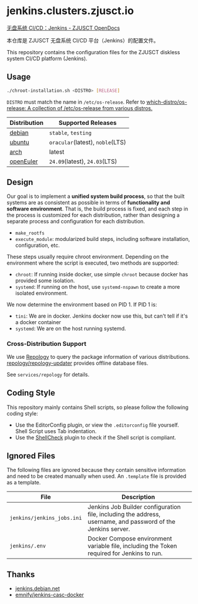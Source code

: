 # jenkins.clusters.zjusct.io

[无盘系统 CI/CD：Jenkins - ZJUSCT OpenDocs](https://zjusct.pages.zjusct.io/opendocs/operation/system/diskless/auto/)

本仓库是 ZJUSCT 无盘系统 CI/CD 平台（Jenkins）的配置文件。

This repository contains the configuration files for the ZJUSCT diskless system CI/CD platform (Jenkins).

## Usage

```bash
./chroot-installation.sh <DISTRO> [RELEASE]
```

`DISTRO` must match the name in `/etc/os-release`. Refer to [which-distro/os-release: A collection of /etc/os-release from various distros.](https://github.com/which-distro/os-release)

| Distribution | Supported Releases |
| ------------ | ------------------- |
| [debian](https://www.debian.org/releases/) | `stable`, `testing` |
| [ubuntu](https://releases.ubuntu.com/) | `oracular`(latest), `noble`(LTS) |
| [arch](https://archlinux.org/download/) | latest |
| [openEuler](https://openeuler.org/en/download.html) | `24.09`(latest), `24.03`(LTS) |

## Design

Our goal is to implement a **unified system build process**, so that the built systems are as consistent as possible in terms of **functionality and software environment**. That is, the build process is fixed, and each step in the process is customized for each distribution, rather than designing a separate process and configuration for each distribution.

- `make_rootfs`
- `execute_module`: modularized build steps, including software installation, configuration, etc.

These steps usually require chroot environment. Depending on the environment where the script is executed, two methods are supported:

- `chroot`: If running inside docker, use simple `chroot` because docker has provided some isolation.
- `systemd`: If running on the host, use `systemd-nspawn` to create a more isolated environment.

We now determine the environment based on PID 1. If PID 1 is:

- `tini`: We are in docker. Jenkins docker now use this, but can't tell if it's a docker container
- `systemd`: We are on the host running systemd.

### Cross-Distribution Support

We use [Repology](https://repology.org/) to query the package information of various distributions. [repology/repology-updater](https://github.com/repology/repology-updater) provides offline database files.

See `services/repology` for details.

## Coding Style

This repository mainly contains Shell scripts, so please follow the following coding style:

- Use the EditorConfig plugin, or view the `.editorconfig` file yourself. Shell Script uses Tab indentation.
- Use the [ShellCheck](https://marketplace.visualstudio.com/items?itemName=timonwong.shellcheck) plugin to check if the Shell script is compliant.

## Ignored Files

The following files are ignored because they contain sensitive information and need to be created manually when used. An `.template` file is provided as a template.

| File | Description |
| ---- | ----------- |
| `jenkins/jenkins_jobs.ini` | Jenkins Job Builder configuration file, including the address, username, and password of the Jenkins server. |
| `jenkins/.env` | Docker Compose environment variable file, including the Token required for Jenkins to run. |

## Thanks

- [jenkins.debian.net](https://salsa.debian.org/qa/jenkins.debian.net)
- [emnify/jenkins-casc-docker](https://github.com/emnify/jenkins-casc-docker)
